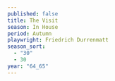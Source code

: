```yaml
---
published: false
title: The Visit
season: In House
period: Autumn
playwright: Friedrich Durrenmatt
season_sort:
  - "30"
  - 30
year: "64_65"
---
```




